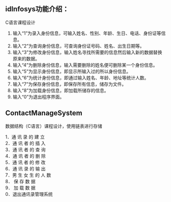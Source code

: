 ## idInfosys功能介绍：

C语言课程设计

1.    输入“1”为录入身份信息，可输入姓名、性别、年龄、生日、电话、身份证等信息。
2.    输入“2”为查询身份信息，可查询身份证号码、姓名、出生日期等。
3.    输入“3”为修改身份信息，输入姓名寻找所需要的信息然后输入新的数据替换原来的数据。
4.    输入“4”为删除身份信息，输入需要删除的姓名便可删除某一个身份信息。
5.    输入“5”为显示身份信息，即显示所输入过的所以身份信息。
6.    输入“6”为统计身份信息，即通过输入姓名、年龄、地址等统计人数。
7.    输入“7”为保存身份信息，即保存所有信息，储存为文件。
8.    输入“8”为加载身份信息，即加载所储存的信息。
9.    输入“0”为退出程序界面。



## ContactManageSystem

数据结构（C语言）课程设计，使用链表进行存储

1．通 讯 录 的 建 立<br>
2．通 讯 者 的 插 入<br>
3．通 讯 者 的 查 询<br>
4．通 讯 者 的 删 除<br>
5．通 讯 者 的 修 改<br>
6．通 讯 录 的 输 出<br>
7．男 生 女 生 的 人 数<br>
8．   保 存 数 据      <br>
9．   加 载 数 据    <br>
0．退出通讯录管理系统<br>
